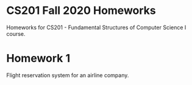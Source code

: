 # CS201 Fall 2020 Homeworks
Homeworks for CS201 - Fundamental Structures of Computer Science I course.

# Homework 1
Flight reservation system for an airline company.

